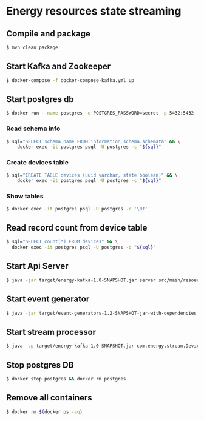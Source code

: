 # Energy resources state streaming


## Compile and package

```bash
$ mvn clean package
``` 

## Start Kafka and Zookeeper

```bash
$ docker-compose -f docker-compose-kafka.yml up
``` 

## Start postgres db

```bash
$ docker run --name postgres -e POSTGRES_PASSWORD=secret -p 5432:5432 -d postgres:12.2
``` 

### Read schema info

```bash
$ sql="SELECT schema_name FROM information_schema.schemata" && \
    docker exec -it postgres psql -U postgres -c "${sql}"
``` 

### Create devices table

```bash
$ sql="CREATE TABLE devices (uuid varchar, state boolean)" && \
    docker exec -it postgres psql -U postgres -c "${sql}"
``` 

### Show tables

```bash
$ docker exec -it postgres psql -U postgres -c '\dt'
``` 

## Read record count from device table

```bash
$ sql="SELECT count(*) FROM devices" && \
  docker exec -it postgres psql -U postgres -c "${sql}"
```

## Start Api Server

```bash
$ java -jar target/energy-kafka-1.0-SNAPSHOT.jar server src/main/resources/api-server.yml
```

## Start event generator

```bash
$ java -jar target/event-generators-1.2-SNAPSHOT-jar-with-dependencies.jar events --target http://localhost:8080/api/send
```

## Start stream processor

```bash
$ java -cp target/energy-kafka-1.0-SNAPSHOT.jar com.energy.stream.DeviceStateStream stream src/main/resources/stream.yml
```

## Stop postgres DB

```bash
$ docker stop postgres && docker rm postgres
```

## Remove all containers

```bash
$ docker rm $(docker ps -aq)
```